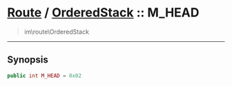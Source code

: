 # [Route](route.md) / [OrderedStack](route-OrderedStack.md) :: M_HEAD
 > im\route\OrderedStack
____

## Synopsis
```php
public int M_HEAD = 0x02
```
